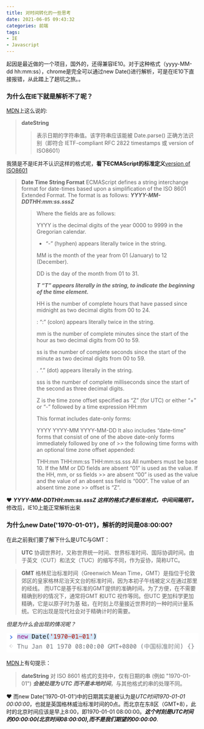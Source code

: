 ```yaml
---
title: 对时间转化的一些思考
date: 2021-06-05 09:43:32
categories: 前端
tags: 
- IE
- Javascript
---
```


起因是最近做的一个项目，国外的，还得兼容IE10。对于这种格式（yyyy-MM-dd hh:mm:ss），chrome是完全可以通过new Date()进行解析，可是在IE10下直接报错，从此踏上了趟坑之旅。。

<!-- more -->

### 为什么在IE下就是解析不了呢？

[MDN](https://developer.mozilla.org/zh-CN/docs/Web/JavaScript/Reference/Global_Objects/Date)上这么说的:
> **dateString**
>
>> 表示日期的字符串值。该字符串应该能被 Date.parse() 正确方法识别（即符合 IETF-compliant RFC 2822 timestamps 或 version of ISO8601）

我猜是不是IE并不认识这样的格式呢，**看下ECMAScript的标准定义**[version of ISO8601](https://262.ecma-international.org/5.1/#sec-15.9.1.15)

> **Date Time String Format**
>ECMAScript defines a string interchange format for date-times based upon a simplification of the ISO 8601 Extended Format. The format is as follows: ***YYYY-MM-DDTHH:mm:ss.sssZ***
>
>> Where the fields are as follows:
>> 
>> YYYY is the decimal digits of the year 0000 to 9999 in the Gregorian calendar.
>> 
>> - “-” (hyphen) appears literally twice in the string.
>> 
>> MM is the month of the year from 01 (January) to 12 (December).
>> 
>> DD is the day of the month from 01 to 31.
>> 
>> ***T “T” appears literally in the string, to indicate the beginning of the time element.***
>> 
>> HH is the number of complete hours that have passed since midnight as two decimal digits from 00 to 24.
>> 
>> : “:” (colon) appears literally twice in the string.
>> 
>> mm is the number of complete minutes since the start of the hour as two decimal digits from 00 to 59.
>> 
>> ss is the number of complete seconds since the start of the minute as two decimal digits from 00 to 59.
>> 
>> . “.” (dot) appears literally in the string.
>> 
>> sss is the number of complete milliseconds since the start of the second as three decimal digits.
>> 
>> Z is the time zone offset specified as “Z” (for UTC) or either “+” or “-” followed by a time expression HH:mm
>> 
>> This format includes date-only forms:
>> 
>> YYYY
>> YYYY-MM
>> YYYY-MM-DD
>> It also includes “date-time” forms that consist of one of the above date-only forms immediately followed by one of >> the following time forms with an optional time zone offset appended:
>> 
>> THH:mm
>> THH:mm:ss
>> THH:mm:ss.sss
>> All numbers must be base 10. If the MM or DD fields are absent “01” is used as the value. If the HH, mm, or ss fields >> are absent “00” is used as the value and the value of an absent sss field is “000”. The value of an absent time zone >> offset is “Z”.

❤️ ***YYYY-MM-DDTHH:mm:ss.sssZ 这样的格式才是标准格式，中间间隔用T。*** 修改后，IE10上能正常解析出来

### 为什么new Date('1970-01-01')，解析的时间是08:00:00?

在此之前我们要了解下什么是UTC与GMT：

> **UTC**
>协调世界时，又称世界统一时间、世界标准时间、国际协调时间。由于英文（CUT）和法文（TUC）的缩写不同，作为妥协，简称UTC。

> **GMT** 
>格林尼治标准时间（Greenwich Mean Time，GMT）是指位于伦敦郊区的皇家格林尼治天文台的标准时间，因为本初子午线被定义在通过那里的经线。
>而UTC是基于标准的GMT提供的准确时间。为了方便，在不需要精确到秒的情况下，通常将GMT 和UTC 视作等同。但UTC 更加科学更加精确，它是以原子时为基
>础，在时刻上尽量接近世界时的一种时间计量系统。它的出现是现代社会对于精确计时的需要。

*但是为什么会出现的情况呢？*

![](/images/screenshot/time.png)

[MDN](https://developer.mozilla.org/zh-CN/docs/Web/JavaScript/Reference/Global_Objects/Date)上有句提示：

> **dateString**
> 对 ISO 8601 格式的支持中，仅有日期的串 (例如 "1970-01-01") ***会被处理为 UTC 而不是本地时间***，与其他格式的串的处理不同。

❤️ 而new Date('1970-01-01')中的日期其实是被认为是*UTC时间1970-01-01 00:00:00*，也就是英国格林威治标准时间的0点。而北京在东8区（GMT+8），此时的北京时间应该是早上8:00，即1970-01-01 08:00:00。***这个时刻是UTC时间的00:00:00(北京时间08:00:00),而不是我们期望的00:00:00***.